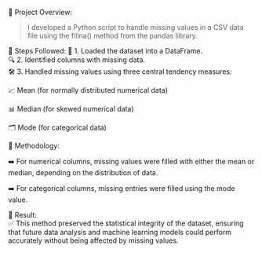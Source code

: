 🔹 Project Overview:<br>
> I developed a Python script to handle missing values in a CSV data file using the fillna() method from the pandas library.

🔹 Steps Followed:
📂 1. Loaded the dataset into a DataFrame.<br>
🔍 2. Identified columns with missing data.<br>
🛠️ 3. Handled missing values using three central tendency measures:<br>

📈 Mean (for normally distributed numerical data)

📊 Median (for skewed numerical data)

🗂️ Mode (for categorical data)

🔹 Methodology:

➡️ For numerical columns, missing values were filled with either the mean or median, depending on the distribution of data.

➡️ For categorical columns, missing entries were filled using the mode value.

🔹 Result:<br>
✅ This method preserved the statistical integrity of the dataset, ensuring that future data analysis and machine learning models could perform accurately without being affected by missing values.
